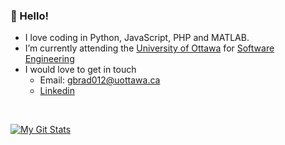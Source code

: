 ### 👋 Hello!
- I love coding in Python, JavaScript, PHP and MATLAB.
- I’m currently attending the [University of Ottawa](https://www2.uottawa.ca/en) for [Software Engineering](https://engineering.uottawa.ca/undergraduate-programs/courses/software-2020)
- I would love to get in touch
    - Email: [gbrad012@uottawa.ca](mailto:gbrad012@uottawa.ca)
    - [Linkedin](https://www.linkedin.com/in/gabe-braden-884227199/)

<br>

[![My Git Stats](https://github-readme-stats.vercel.app/api?username=thepianokid&showicons=true&theme=github_dark&hide_border=true)](https://github.com/anuraghazra/github-readme-stats)
